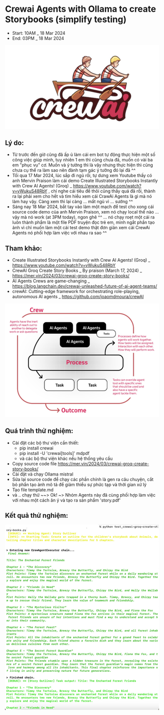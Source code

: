 # Crewai Agents with Ollama to create Storybooks (simplify testing)
- Start: 10AM _ 18 Mar 2024
- End: 03PM _ 18 Mar 2024

![alt-text](https://github.com/Mr-Jack-Tung/crewai-agents-ollama-create-storybooks/blob/main/crewai_logo.jpg)

## Lý do:
- Từ trước đến giờ cũng đã ấp ủ làm cái em bot tự động thực hiện một số công việc giúp mình, tuy nhiên 1 em thì cũng chưa đã, muốn có vài ba em "phục vụ" cơ. Muốn và ý tưởng thì là vậy nhưng thực hiện thì cũng chưa cụ thể ra làm sao nên đành tạm gác ý tưởng đó lại đã ^^
- Tối qua 17 Mar 2024, lúc sắp đi ngủ rồi, tự dưng xem Youtube thấy có anh Mervin Praison làm cái demo Create Illustrated Storybooks Instantly with Crew AI Agents! (Groq) _ https://www.youtube.com/watch?v=vWukuS48RbY , chỉ nghe cái tiêu đề thôi cũng thấy quá đã rồi, thành ra lại phải xem cho hết và tìm hiểu xem cái CrawAi Agents là gì mà nó làm hay vậy. Càng xem thì lại càng ... mất ngủ vì ... sướng ^^
- Sáng nay 18 Mar 2024, bắt tay vào làm một mạch để test cho xong cái source code demo của anh Mervin Praison, xem nó chạy local thế nào ... vậy mà nó work (at 3PM today), ngon ghê ^^ ... nó chạy roẹt một cái ra luôn thành phẩm là một file PDF truyện đọc trẻ em, mình ngắt phần tạo ảnh vì chỉ muốn làm một cái test demo thật đơn giản xem cái CrewAi Agents nó phối hợp làm việc với nhau ra sao ^^

## Tham khảo:
- Create Illustrated Storybooks Instantly with Crew AI Agents! (Groq) _ https://www.youtube.com/watch?v=vWukuS48RbY
- CrewAI Groq Create Story Books _ By praison (March 17, 2024) _ https://mer.vin/2024/03/crewai-groq-create-story-books/
- AI Agents Crews are game-changing _ https://blog.langchain.dev/crewai-unleashed-future-of-ai-agent-teams/
- crewAI: Cutting-edge framework for orchestrating role-playing, autonomous AI agents _ https://github.com/joaomdmoura/crewAI

![alt-text](https://github.com/Mr-Jack-Tung/crewai-agents-ollama-create-storybooks/blob/main/crewAI-mindmap.jpg)

## Quá trình thử nghiệm:
- Cài đặt các bộ thư viện cần thiết:
  - pip install crewai
  - pip install -U 'crewai[tools]' mdpdf
  - và các bộ thư viện khác nếu hệ thống yêu cầu
- Copy source code file https://mer.vin/2024/03/crewai-groq-create-story-books/
- Cài đặt và chạy Ollama mistral
- Sửa lại source code để chạy các phần chính là gen ra câu chuyện, cắt bỏ phần tạo ảnh mô tả để giảm thiểu sự phức tạp và thời gian xử lý
- Tạo file template.md
- và .. chạy thử ~~> Ok! ~> Nhóm Agents này đã cùng phối hợp làm việc với nhau một cách ăn ý và tạo ra sản phẩm 'story.pdf'

## Kết quả thử nghiệm:
![alt-text](https://github.com/Mr-Jack-Tung/crewai-agents-ollama-create-storybooks/blob/main/crewai-agents-ollama-create-storybooks_results_Screenshot%202024-03-18_01.jpg)
